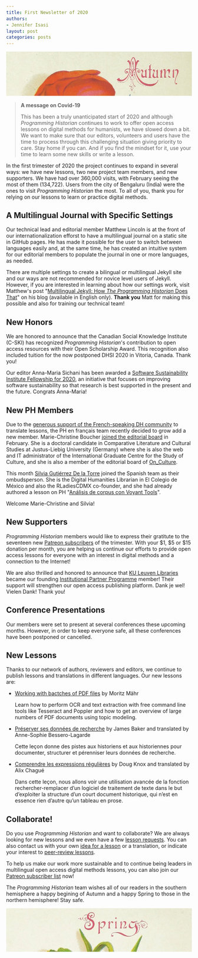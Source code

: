 ```yaml
---
title: First Newsletter of 2020
authors: 
- Jennifer Isasi
layout: post
categories: posts
---
```


<img src="/images/blog/autumn.jpg" alt="A cropped image with the word Autumn." title="Happy Autumn to our audience in the southern hemisphere!"/>

> **A message on Covid-19** 
>
> This has been a truly unanticipated start of 2020 and although *Programming Historian* continues to work to offer open access lessons on digital methods for humanists, we have slowed down a bit. We want to make sure that our editors, volunteers and users have the time to process through this challenging situation giving priority to care. Stay home if you can. And if you find the mindset for it, use your time to learn some new skills or write a lesson. 

In the first trimester of 2020 the project continues to expand in several ways: we have new lessons, two new project team members, and new supporters. We have had over 360,000 visits, with February seeing the most of them (134,722). Users from the city of Bengaluru (India) were the ones to visit *Programming Historian* the most. To all of you, thank you for relying on our lessons to learn or practice digital methods. 

## A Multilingual Journal with Specific Settings

Our technical lead and editorial member Matthew Lincoln is at the front of our internationalization efforst to have a multilingual journal on a static site in GitHub pages. He has made it possible for the user to switch between languages easily and, at the same time, he has created an intuitive system for our editorial members to populate the journal in one or more languages, as needed. 

There are multiple settings to create a bilingual or multilingual Jekyll site and our ways are not recommended for novice level users of Jekyll. However, if you are interested in learning about how our settings work, visit Matthew's post "[Multilingual Jekyll: How *The Programming Historian* Does That](https://matthewlincoln.net/2020/03/01/multilingual-jekyll.html)" on his blog (available in English only). **Thank you** Matt for making this possible and also for training our technical team!

## New Honors

We are honored to announce that the Canadian Social Knowledge Institute (C-SKI) has recognized *Programming Historian*'s contribution to open access resources with their Open Scholarship Award. This recognition also included tuition for the now postponed DHSI 2020 in Vitoria, Canada. Thank you!

Our editor Anna-Maria Sichani has been awarded a [Software Sustainability Institute Fellowship for 2020](https://software.ac.uk/blog/2020-01-10-announcing-2020-software-sustainability-institute-fellows), an initiative that focuses on improving software sustainability so that research is best supported in the present and the future. Congrats Anna-Maria! 

## New PH Members

Due to the [generous support of the French-speaking DH community](https://programminghistorian.org/posts/merci-les-amis) to translate lessons, the PH en français team recently decided to grow add a new member. Marie-Christine Boucher [joined the editorial board](https://programminghistorian.org/posts/welcome-mc-boucher) in February. She is a doctoral candidate in Comparative Literature and Cultural Studies at Justus-Liebig University (Germany) where she is also the web and IT administrator of the International Graduate Centre for the Study of Culture, and she is also a member of the editorial board of [On_Culture](https://www.on-culture.org/). 

This month [Silvia Gutiérrez De la Torre](https://sgutierrez.seewes.de) joined the Spanish team as their ombudsperson. She is the Digital Humanities Librarian in El Colegio de México and also the RLadiesCDMX co-founder, and she had already authored a lesson on PH "[Análisis de corpus con Voyant Tools](https://programminghistorian.org/es/lecciones/analisis-voyant-tools)".  

Welcome Marie-Christine and Silvia!

## New Supporters 

*Programming Historian* members would like to express their gratitute to the seventeen new [Patreon subscribers](https://www.patreon.com/theprogramminghistorian) of the trimester. With your $1, $5 or $15 donation per month, you are helping us continue our efforts to provide open access lessons for everyone with an interest in digital methods and a connection to the Internet! 

We are also thrilled and honored to announce that [KU Leuven Libraries](https://twitter.com/KU_Leuven) became our founding [Institutional Partner Programme](https://programminghistorian.org/en/support-us#institutional-partner-programme) member! Their support will strengthen our open access publishing platform.  Dank je wel! Vielen Dank! Thank you!

## Conference Presentations

Our members were set to present at several conferences these upcoming months. However, in order to keep everyone safe, all these conferences have been postponed or cancelled. 

## New Lessons

Thanks to our network of authors, reviewers and editors, we continue to publish lessons and translations in different languages. Our new lessons are: 

- [Working with bactches of PDF files](https://programminghistorian.org/en/lessons/working-with-batches-of-pdf-files) by Moritz Mähr

  Learn how to perform OCR and text extraction with free command line tools like Tesseract and Poppler and how to get an overview of large numbers of PDF documents using topic modeling.

- [Préserver ses données de recherche](https://programminghistorian.org/fr/lecons/preserver-ses-donnees-de-recherche) by James Baker and translated by Anne-Sophie Bessero-Lagarde

  Cette leçon donne des pistes aux historiens et aux historiennes pour documenter, structurer et pérenniser leurs données de recherche.

- [Comprendre les expressions régulières](https://programminghistorian.org/fr/lecons/comprendre-les-expressions-regulieres) by Doug Knox and translated by Alix Chagué

  Dans cette leçon, nous allons voir une utilisation avancée de la fonction rechercher-remplacer d’un logiciel de traitement de texte dans le but d’exploiter la structure d’un court document historique, qui n’est en essence rien d’autre qu’un tableau en prose.

## Collaborate!

Do you use *Programming Historian* and want to collaborate? We are always looking for new lessons and we even have a few [lesson requests](https://programminghistorian.org/en/lesson-requests). You can also contact us with your own [idea for a lesson](https://programminghistorian.org/en/author-guidelines) or a translation, or indicate your interest to [peer-review lessons](https://programminghistorian.org/en/reviewer-guidelines).

To help us make our work more sustainable and to continue being leaders in multilingual open access digital methods lessons, you can also join our [Patreon subscriber list](https://www.patreon.com/theprogramminghistorian) now!



The *Programming Historian* team wishes all of our readers in the southern hemisphere a happy begining of Autumn and a happy Spring to those in the northern hemisphere! Stay safe. 

<img src="/images/blog/spring.jpg" alt="A cropped image with the word Spring." title="Happy Spring to our audience in the northern hemisphere!"/>